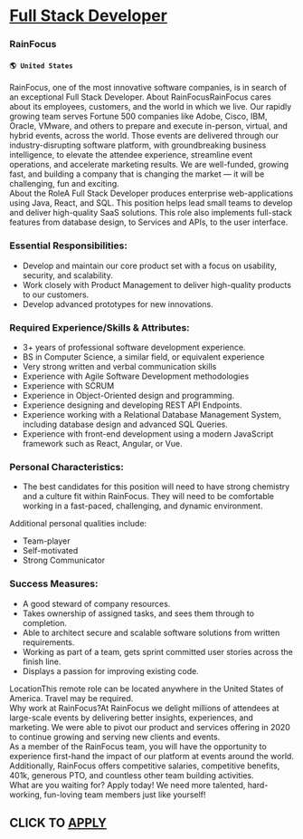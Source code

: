 # [Full Stack Developer](https://www.remotewlb.com/apply/full-stack-developer-77281)  
### RainFocus  
#### `🌎 United States`  
RainFocus, one of the most innovative software companies, is in search of an exceptional Full Stack Developer. About RainFocusRainFocus cares about its employees, customers, and the world in which we live. Our rapidly growing team serves Fortune 500 companies like Adobe, Cisco, IBM, Oracle, VMware, and others to prepare and execute in-person, virtual, and hybrid events, across the world. Those events are delivered through our industry-disrupting software platform, with groundbreaking business intelligence, to elevate the attendee experience, streamline event operations, and accelerate marketing results. We are well-funded, growing fast, and building a company that is changing the market — it will be challenging, fun and exciting.  
About the RoleA Full Stack Developer produces enterprise web-applications using Java, React, and SQL. This position helps lead small teams to develop and deliver high-quality SaaS solutions. This role also implements full-stack features from database design, to Services and APIs, to the user interface.

### Essential Responsibilities:

  * Develop and maintain our core product set with a focus on usability, security, and scalability.
  * Work closely with Product Management to deliver high-quality products to our customers.
  * Develop advanced prototypes for new innovations.

### Required Experience/Skills & Attributes:

  * 3+ years of professional software development experience.
  * BS in Computer Science, a similar field, or equivalent experience
  * Very strong written and verbal communication skills
  * Experience with Agile Software Development methodologies
  * Experience with SCRUM
  * Experience in Object-Oriented design and programming.
  * Experience designing and developing REST API Endpoints.
  * Experience working with a Relational Database Management System, including database design and advanced SQL Queries.
  * Experience with front-end development using a modern JavaScript framework such as React, Angular, or Vue.

### Personal Characteristics:

  * The best candidates for this position will need to have strong chemistry and a culture fit within RainFocus. They will need to be comfortable working in a fast-paced, challenging, and dynamic environment.
  
Additional personal qualities include:

  * Team-player
  * Self-motivated
  * Strong Communicator

### Success Measures:

  * A good steward of company resources.
  * Takes ownership of assigned tasks, and sees them through to completion.
  * Able to architect secure and scalable software solutions from written requirements.
  * Working as part of a team, gets sprint committed user stories across the finish line.
  * Displays a passion for improving existing code.

LocationThis remote role can be located anywhere in the United States of America. Travel may be required.  
Why work at RainFocus?At RainFocus we delight millions of attendees at large-scale events by delivering better insights, experiences, and marketing. We were able to pivot our product and services offering in 2020 to continue growing and serving new clients and events.  
As a member of the RainFocus team, you will have the opportunity to experience first-hand the impact of our platform at events around the world. Additionally, RainFocus offers competitive salaries, competitive benefits, 401k, generous PTO, and countless other team building activities.  
What are you waiting for? Apply today! We need more talented, hard-working, fun-loving team members just like yourself!  
## CLICK TO [APPLY](https://www.remotewlb.com/apply/full-stack-developer-77281)

